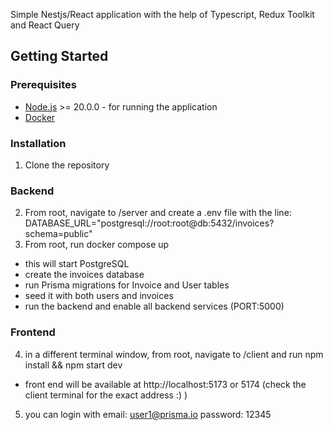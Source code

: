 Simple Nestjs/React application with the help of Typescript, Redux Toolkit and React Query
## Getting Started

### Prerequisites

- [Node.js](https://nodejs.org/en/download/) >= 20.0.0 - for running the application
- [Docker](https://www.docker.com/)

### Installation

1. Clone the repository
### Backend
2. From root, navigate to /server and create a .env file with the line: DATABASE_URL="postgresql://root:root@db:5432/invoices?schema=public"
3. From root, run docker compose up
  - this will start PostgreSQL 
  - create the invoices database
  - run Prisma migrations for Invoice and User tables
  - seed it with both users and invoices
  - run the backend and enable all backend services (PORT:5000)
### Frontend
4. in a different terminal window, from root, navigate to /client and run npm install && npm start dev
  - front end will be available at http://localhost:5173 or 5174 (check the client terminal for the exact address :) )
5. you can login with email: user1@prisma.io password: 12345
